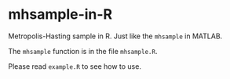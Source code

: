 # mhsample-in-R
Metropolis-Hasting sample in R. Just like the `mhsample` in MATLAB.

The `mhsample` function is in the file `mhsample.R`.

Please read `example.R` to see how to use.
